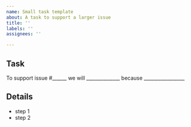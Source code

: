 ```yaml
---
name: Small task template
about: A task to support a larger issue
title: ''
labels: ''
assignees: ''

---
```


## Task
To support issue #______
we will ______________
because  _________________

## Details
- step 1
- step 2
